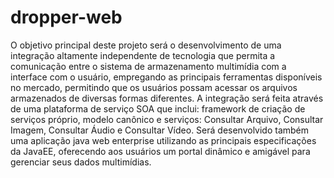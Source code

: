 # dropper-web
O objetivo principal deste projeto será o desenvolvimento de uma integração altamente independente de tecnologia que permita a comunicação entre o sistema de armazenamento multimídia com a interface com o usuário, empregando as principais ferramentas disponíveis no mercado, permitindo que os usuários possam acessar os arquivos armazenados de diversas formas diferentes. A integração será feita através de uma plataforma de serviço SOA que inclui: framework de criação de serviços próprio, modelo canônico e serviços: Consultar Arquivo, Consultar Imagem, Consultar Áudio e Consultar Vídeo. Será desenvolvido também uma aplicação java web enterprise utilizando as principais especificações da JavaEE, oferecendo aos usuários um portal dinâmico e amigável para gerenciar seus dados multimídias.
